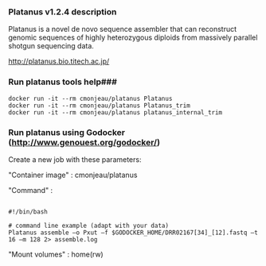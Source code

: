 ### Platanus v1.2.4 description ###

Platanus is a novel de novo sequence assembler that can reconstruct genomic sequences of
highly heterozygous diploids from massively parallel shotgun sequencing data.

http://platanus.bio.titech.ac.jp/

### Run platanus tools help###

```
docker run -it --rm cmonjeau/platanus Platanus
docker run -it --rm cmonjeau/platanus Platanus_trim
docker run -it --rm cmonjeau/platanus platanus_internal_trim
```

### Run platanus using Godocker (http://www.genouest.org/godocker/)

Create a new job with these parameters:

"Container image" : cmonjeau/platanus

"Command" : 

```

#!/bin/bash

# command line example (adapt with your data)
Platanus assemble –o Pxut –f $GODOCKER_HOME/DRR02167[34]_[12].fastq –t 16 –m 128 2> assemble.log

```

"Mount volumes" : home(rw)



